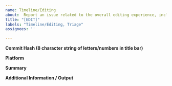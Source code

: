 ```yaml
---
name: Timeline/Editing
about:  Report an issue related to the overall editing experience, including usage of the timeline, interchange, synchronization, multi-camera support, etc.
title: "[EDIT]"
labels: "Timeline/Editing, Triage"
assignees: ''

---
```

**Commit Hash (8 character string of letters/numbers in title bar)**

**Platform**

**Summary**

**Additional Information / Output**
